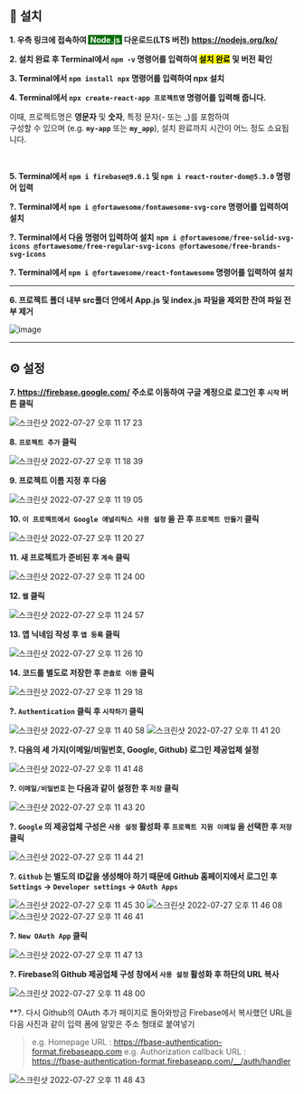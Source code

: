 ## 💾 설치

**1. 우측 링크에 접속하여 <span style="color: white; background-color: #026e00">&nbsp;Node.js&nbsp;</span> 다운로드(LTS 버전)**
**https://nodejs.org/ko/**

**2. 설치 완료 후 Terminal에서 `npm -v` 명령어를 입력하여 <span style="color: black; background-color: yellow">설치 완료</span> 및 버전 확인**

**3. Terminal에서 `npm install npx` 명령어를 입력하여 npx 설치**

**4. Terminal에서 `npx create-react-app 프로젝트명` 명령어를 입력해 줍니다.**

이때, 프로젝트명은 **영문자** 및 **숫자**, 특정 문자(- 또는 \_)를 포함하여<br />
구성할 수 있으며 (e.g. **`my-app`** 또는 **`my_app`**), 설치 완료까지
시간이 어느 정도 소요됩니다.

&nbsp;

**5. Terminal에서 `npm i firebase@9.6.1` 및 `npm i react-router-dom@5.3.0` 명령어 입력**

**?. Terminal에서 `npm i @fortawesome/fontawesome-svg-core` 명령어를 입력하여 설치**

**?. Terminal에서 다음 명령어 입력하여 설치**
**`npm i @fortawesome/free-solid-svg-icons @fortawesome/free-regular-svg-icons @fortawesome/free-brands-svg-icons`**


**?. Terminal에서 `npm i @fortawesome/react-fontawesome` 명령어를 입력하여 설치**

---

**6. 프로젝트 폴더 내부 src폴더 안에서 App.js 및 index.js 파일을 제외한 잔여 파일 전부 제거**

![image](https://user-images.githubusercontent.com/56868605/181263383-218b7315-2393-416a-97ed-9e03a1824e6a.png)

---

## ⚙️ 설정

**7. https://firebase.google.com/ 주소로 이동하여 구글 계정으로 로그인 후 `시작` 버튼 클릭**

![스크린샷 2022-07-27 오후 11 17 23](https://user-images.githubusercontent.com/56868605/181271373-330a80f1-723e-4dbb-bb5f-23a2912ebf00.png)


**8. `프로젝트 추가` 클릭**

![스크린샷 2022-07-27 오후 11 18 39](https://user-images.githubusercontent.com/56868605/181271417-6dc6d492-aaf5-4022-829a-d5c6d3288606.png)


**9. 프로젝트 이름 지정 후 다음**

![스크린샷 2022-07-27 오후 11 19 05](https://user-images.githubusercontent.com/56868605/181271509-1c333b12-c78e-4f88-a348-b54b806bb001.png)


**10. `이 프로젝트에서 Google 애널리틱스 사용 설정` 을 끈 후 `프로젝트 만들기` 클릭**

![스크린샷 2022-07-27 오후 11 20 27](https://user-images.githubusercontent.com/56868605/181271702-429d6fe2-4f8d-4e07-8fbe-d4f0b81a3a26.png)

**11. 새 프로젝트가 준비된 후 `계속` 클릭**

![스크린샷 2022-07-27 오후 11 24 00](https://user-images.githubusercontent.com/56868605/181273874-ecab0cca-b84d-489c-a9b4-80f6e1d7f296.png)

**12. `웹` 클릭**

![스크린샷 2022-07-27 오후 11 24 57](https://user-images.githubusercontent.com/56868605/181274102-54715e14-6658-4613-a25e-4ce328c343a2.png)

**13. 앱 닉네임 작성 후 `앱 등록` 클릭**

![스크린샷 2022-07-27 오후 11 26 10](https://user-images.githubusercontent.com/56868605/181274320-4e293b3b-7bec-4a64-884a-bdcca435983a.png)

**14. 코드를 별도로 저장한 후 `콘솔로 이동` 클릭**

![스크린샷 2022-07-27 오후 11 29 18](https://user-images.githubusercontent.com/56868605/181275478-c8f4e5fe-2c6c-4fba-8f06-c31596780533.png)

**?. `Authentication` 클릭 후 `시작하기` 클릭**

![스크린샷 2022-07-27 오후 11 40 58](https://user-images.githubusercontent.com/56868605/181396742-3cfccbea-799e-4cf9-8eb2-320af9a151a7.png)
![스크린샷 2022-07-27 오후 11 41 20](https://user-images.githubusercontent.com/56868605/181396800-254c92ff-2259-4a0d-8c4e-e8bad9422bfc.png)

**?. 다음의 세 가지(이메일/비밀번호, Google, Github) 로그인 제공업체 설정**

![스크린샷 2022-07-27 오후 11 41 48](https://user-images.githubusercontent.com/56868605/181395700-03ace689-9a3f-448b-9f6b-d67f97d112da.png)

**?. `이메일/비밀번호` 는 다음과 같이 설정한 후 `저장` 클릭**

![스크린샷 2022-07-27 오후 11 43 20](https://user-images.githubusercontent.com/56868605/181395865-0362377d-03f0-44df-a4d0-85b331a7856f.png)


**?. `Google` 의 제공업체 구성은 `사용 설정` 활성화 후 `프로젝트 지원 이메일` 을 선택한 후 `저장` 클릭**

![스크린샷 2022-07-27 오후 11 44 21](https://user-images.githubusercontent.com/56868605/181409286-158bab62-d306-4e47-b116-93cd9c26a521.png)

**?. `Github` 는 별도의 ID값을 생성해야 하기 때문에 Github 홈페이지에서 로그인 후 `Settings` → `Developer settings` → `OAuth Apps`**

![스크린샷 2022-07-27 오후 11 45 30](https://user-images.githubusercontent.com/56868605/181396552-275079d1-ec50-4710-998d-94c75ad65d03.png)
![스크린샷 2022-07-27 오후 11 46 08](https://user-images.githubusercontent.com/56868605/181407999-6d3ff3be-62a3-40c5-a099-fd7f9b12c7e3.png)
![스크린샷 2022-07-27 오후 11 46 41](https://user-images.githubusercontent.com/56868605/181408492-c906f9aa-ed4e-4d13-ba17-acea606a9cc4.png)


**?. `New OAuth App` 클릭**

![스크린샷 2022-07-27 오후 11 47 13](https://user-images.githubusercontent.com/56868605/181408554-a467101a-ebcd-4eb1-b42a-208ef7464b2f.png)

**?. Firebase의 Github 제공업체 구성 창에서 `사용 설정` 활성화 후 하단의 URL 복사**

![스크린샷 2022-07-27 오후 11 48 00](https://user-images.githubusercontent.com/56868605/181408658-71eb62c0-95e9-40a4-bf77-2be4d9b2b683.png)

**?. 다시 Github의 OAuth 추가 페이지로 돌아와방금 Firebase에서 복사했던 URL을 다음 사진과 같이 입력 폼에 알맞은 주소 형태로 붙여넣기
> e.g. Homepage URL : https://fbase-authentication-format.firebaseapp.com
> e.g. Authorization callback URL : https://fbase-authentication-format.firebaseapp.com/__/auth/handler

![스크린샷 2022-07-27 오후 11 48 43](https://user-images.githubusercontent.com/56868605/181409318-d816b8a7-46d5-4896-a969-02d79baffca4.png)
